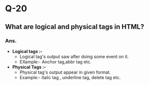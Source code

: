 # Q-20

## What are logical and physical tags in HTML?

### Ans.

- **Logical tags :-**
  - Logical tag's output saw after doing some event on it.
  - EXample:- Anchor tag,abbr tag etc.
    <br>
- **Physical Tags :-**
  - Physical tag's output appear in given format.
  - Example:- italic tag , underline tag, delete tag etc.
